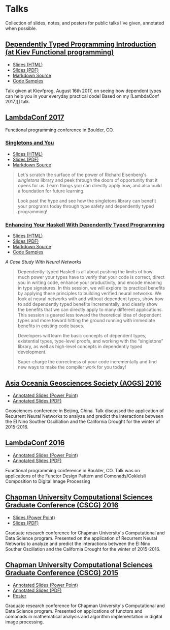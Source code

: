Talks
=====

Collection of slides, notes, and posters for public talks I've given,
annotated when possible.

[Dependently Typed Programming Introduction (at Kiev Functional programming)](http://talks.jle.im/kievfprog "Dependently Typed Programming Introduction (at Kiev Functional programming)")
------------------------------------------------------------------------------------------------------------------------------------------------------------------------------------------

-   [Slides (HTML)](http://talks.jle.im/kievfprog/dependent-types.html "Slides (HTML)")
-   [Slides (PDF)](http://talks.jle.im/kievfprog/dependent-types.pdf "Slides (PDF)")
-   [Markdown Source](https://github.com/mstksg/talks/tree/master/kievfprog/dependent-types.md "Markdown Source")
-   [Code Samples](https://github.com/mstksg/talks/tree/master/kievfprog "Code Samples")

Talk given at Kievfprog, August 16th 2017, on seeing how dependent types
can help you in your everyday practical code! Based on my \[LambdaConf
2017\]\[\] talk.

[LambdaConf 2017](http://talks.jle.im/lambdaconf-2017 "LambdaConf 2017")
------------------------------------------------------------------------

Functional programming conference in Boulder, CO.

### [Singletons and You](http://talks.jle.im/lambdaconf-2017/singletons "Singletons and You")

-   [Slides (HTML)](http://talks.jle.im/lambdaconf-2017/singletons/singleton-slides.html "Slides (HTML)")
-   [Slides (PDF)](http://talks.jle.im/lambdaconf-2017/singletons/singleton-slides.pdf "Slides (PDF)")
-   [Markdown Source](https://github.com/mstksg/talks/tree/master/lambdaconf-2017/singletons/singleton-slides.md "Markdown Source")

> Let's scratch the surface of the power of Richard Eisenberg's
> *singletons* library and peek through the doors of opportunity that it
> opens for us. Learn things you can directly apply now, and also build
> a foundation for future learning.
>
> Look past the hype and see how the singletons library can benefit your
> programs today through type safety and dependently typed programming!

### [Enhancing Your Haskell With Dependently Typed Programming](http://talks.jle.im/lambdaconf-2017/dependent-types "Enhancing Your Haskell With Dependently Typed Programming")

-   [Slides (HTML)](http://talks.jle.im/lambdaconf-2017/dependent-types/dependent-types.html "Slides (HTML)")
-   [Slides (PDF)](http://talks.jle.im/lambdaconf-2017/dependent-types/dependent-types.pdf "Slides (PDF)")
-   [Markdown Source](https://github.com/mstksg/talks/tree/master/lambdaconf-2017/dependent-types/dependent-types.md "Markdown Source")
-   [Code Samples](https://github.com/mstksg/talks/tree/master/lambdaconf-2017/dependent-types "Code Samples")

*A Case Study With Neural Networks*

> Dependently-typed Haskell is all about pushing the limits of how much
> power your types have to verify that your code is correct, direct you
> in writing code, enhance your productivity, and encode meaning in type
> signatures. In this session, we will explore its practical benefits by
> applying these principles to building verified neural networks. We
> look at neural networks with and without dependent types, show how to
> add dependently typed benefits incrementally, and clearly show the
> benefits that we can directly apply to many different applications.
> This session is geared less toward the theoretical idea of dependent
> types and more toward hitting the ground running with immediate
> benefits in existing code bases.
>
> Developers will learn the basic concepts of dependent types,
> existential types, type-level proofs, and working with the
> “singletons” library, as well as high-level concepts in dependently
> typed development.
>
> Super-charge the correctness of your code incrementally and find new
> ways to make the compiler work for you today!

[Asia Oceania Geosciences Society (AOGS) 2016](http://talks.jle.im/aogs-2016 "Asia Oceania Geosciences Society (AOGS) 2016")
----------------------------------------------------------------------------------------------------------------------------

-   [Annotated Slides (Power Point)](http://talks.jle.im/aogs-2016/RNN_ElNino_Drought-AOGS2016.pptx "Annotated Slides (Power Point)")
-   [Annotated Slides (PDF)](http://talks.jle.im/aogs-2016/RNN_ElNino_Drought-AOGS2016.pdf "Annotated Slides (PDF)")

Geosciences conference in Beijing, China. Talk discussed the application
of Recurrent Neural Networks to analyze and predict the interactions
between the El Nino Souther Oscillation and the California Drought for
the winter of 2015-2016.

[LambdaConf 2016](http://talks.jle.im/lambdaconf-2016 "LambdaConf 2016")
------------------------------------------------------------------------

-   [Annotated Slides (Power Point)](http://talks.jle.im/lambdaconf-2016/FCDIP-LambdaConf16.pptx "Annotated Slides (Power Point)")
-   [Annotated Slides (PDF)](http://talks.jle.im/lambdaconf-2016/FCDIP-LambdaConf16.pdf "Annotated Slides (PDF)")

Functional programming conference in Boulder, CO. Talk was on
applications of the Functor Design Pattern and Comonads/Cokleisli
Composition to Digital Image Processing

[Chapman University Computational Sciences Graduate Conference (CSCG) 2016](http://talks.jle.im/csgc-2016 "Chapman University Computational Sciences Graduate Conference (CSCG) 2016")
--------------------------------------------------------------------------------------------------------------------------------------------------------------------------------------

-   [Slides (Power Point)](http://talks.jle.im/csgc-2016/NeuralNetwork-ENSO-Precipitation.pptx "Slides (Power Point)")
-   [Slides (PDF)](http://talks.jle.im/csgc-2016/NeuralNetwork-ENSO-Precipitation.pdf "Slides (PDF)")

Graduate research conference for Chapman University's Computational and
Data Science program. Presented on the application of Recurrent Neural
Networks to analyze and predict the interactions between the El Nino
Souther Oscillation and the California Drought for the winter of
2015-2016.

[Chapman University Computational Sciences Graduate Conference (CSCG) 2015](http://talks.jle.im/csgc-2015 "Chapman University Computational Sciences Graduate Conference (CSCG) 2015")
--------------------------------------------------------------------------------------------------------------------------------------------------------------------------------------

-   [Annotated Slides (Power Point)](http://talks.jle.im/csgc-2015/csgc-functors-comonads-dip-slides.pptx "Annotated Slides (Power Point)")
-   [Annotated Slides (PDF)](http://talks.jle.im/csgc-2015/csgc-functors-comonads-dip-slides.pdf "Annotated Slides (PDF)")
-   [Poster](http://talks.jle.im/csgc-2015/csgc-functors-comonads-dip-poster.pdf "Poster")

Graduate research conference for Chapman University's Computational and
Data Science program. Presented on applications of functors and comonads
in mathematical analysis and algorithm implementation in digital image
processing.